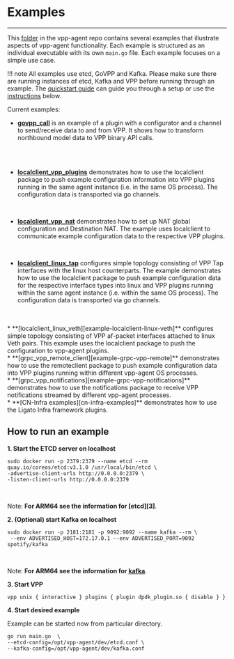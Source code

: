 # Examples

---

This [folder][vpp-agent-examples-folder] in the vpp-agent repo contains several examples that illustrate aspects of vpp-agent functionality. Each example is structured as an individual executable with its own `main.go` file. Each example focuses on a simple use case. 

!!! note
    All examples use etcd, GoVPP and Kafka. Please make sure there are running instances of etcd, Kafka and VPP before running through an example. The [quickstart guide][quickstart-guide] can guide you through a setup or use the [instructions][setup-instructions] below.

Current examples:

* **[govpp_call][example-govpp-call]** is an example of a plugin with a configurator and a channel to send/receive data to and from VPP. It shows how to transform northbound model data to VPP binary API calls.
<br />
<br />
          
* **[localclient_vpp_plugins][example-localclient-vpp-plugins]** demonstrates how to use the localclient package to push example configuration information into VPP plugins running in the same agent instance (i.e. in the same OS process). The configuration data is transported via go channels.   
<br />


* **[localclient_vpp_nat][example-localclient-vpp-nat]** demonstrates how to set up NAT global configuration and Destination NAT. The example uses localclient to communicate example configuration data to the respective VPP plugins.   
<br />
    
* **[localclient_linux_tap][example-localclient-linux-tap]** configures 
  simple topology consisting of VPP Tap interfaces with the linux host 
  counterparts. The example demonstrates how to use the localclient package 
  to push example configuration data for the respective interface types into linux 
  and VPP plugins running within the same agent instance (i.e. within 
  the same OS process). The configuration data 
  is transported via go channels.
<br />
<br />     
* **[localclient_linux_veth][example-localclient-linux-veth]** configures 
  simple topology consisting of VPP af-packet interfaces attached to 
  linux Veth pairs. This example uses the localclient package to push 
  the configuration to vpp-agent plugins.   
<br />   
* **[grpc_vpp_remote_client][example-grpc-vpp-remote]** demonstrates how to
  use the remoteclient package to push example configuration data into
  VPP plugins running within different vpp-agent OS processes.   
<br />  
* **[grpc_vpp_notifications][example-grpc-vpp-notifications]** demonstrates how to
  use the notifications package to  receive VPP notifications streamed by different 
  vpp-agent processes.   
<br />  
* **[CN-Infra  examples][cn-infra-examples]** demonstrates how to use the Ligato Infra framework
  plugins.
  
## How to run an example
 
 **1. Start the ETCD server on localhost**
 
  ```
  sudo docker run -p 2379:2379 --name etcd --rm 
  quay.io/coreos/etcd:v3.1.0 /usr/local/bin/etcd \
  -advertise-client-urls http://0.0.0.0:2379 \
  -listen-client-urls http://0.0.0.0:2379
  ```
  </br>
 
  
  Note: **For ARM64 see the information for [etcd][3]**.
  
 **2. (Optional) start Kafka on localhost**

 ```
 sudo docker run -p 2181:2181 -p 9092:9092 --name kafka --rm \
  --env ADVERTISED_HOST=172.17.0.1 --env ADVERTISED_PORT=9092 spotify/kafka
 ```
</br>

  
Note: **For ARM64 see the information for [kafka][kafka-arm64]**.

 **3. Start VPP**
 ```
 vpp unix { interactive } plugins { plugin dpdk_plugin.so { disable } }
 ```
 
 **4. Start desired example**

 Example can be started now from particular directory.
 ```
 go run main.go  \
 --etcd-config=/opt/vpp-agent/dev/etcd.conf \
 --kafka-config=/opt/vpp-agent/dev/kafka.conf
 ```
[cn-infra-examples]: https://github.com/ligato/cn-infra/tree/master/examples 
[example-govpp-call]: https://github.com/ligato/vpp-agent/tree/master/examples/govpp_call
[example-grpc-vpp-notifications]: https://github.com/ligato/vpp-agent/tree/master/examples/grpc_vpp/notifications
[example-grpc-vpp-remote]: https://github.com/ligato/vpp-agent/tree/master/examples/grpc_vpp/remote_client
[example-localclient-linux-tap]: https://github.com/ligato/vpp-agent/tree/master/examples/localclient_linux/tap
[example-localclient-linux-veth]: https://github.com/ligato/vpp-agent/tree/master/examples/localclient_linux/veth
[example-localclient-vpp-nat]: https://github.com/ligato/vpp-agent/tree/master/examples/localclient_vpp/nat
[example-localclient-vpp-plugins]: https://github.com/ligato/vpp-agent/tree/master/examples/localclient_vpp/plugins
[kafka-arm64]: arm64.md#arm64-and-kafka
[etcd-arm64]: arm64.md#arm64-and-etcd-server
[quickstart-guide]: ../user-guide/quickstart.md
[setup-instructions]: ../user-guide/examples.md#how-to-run-an-example
[vpp-agent-examples-folder]: https://github.com/ligato/vpp-agent/tree/master/examples
